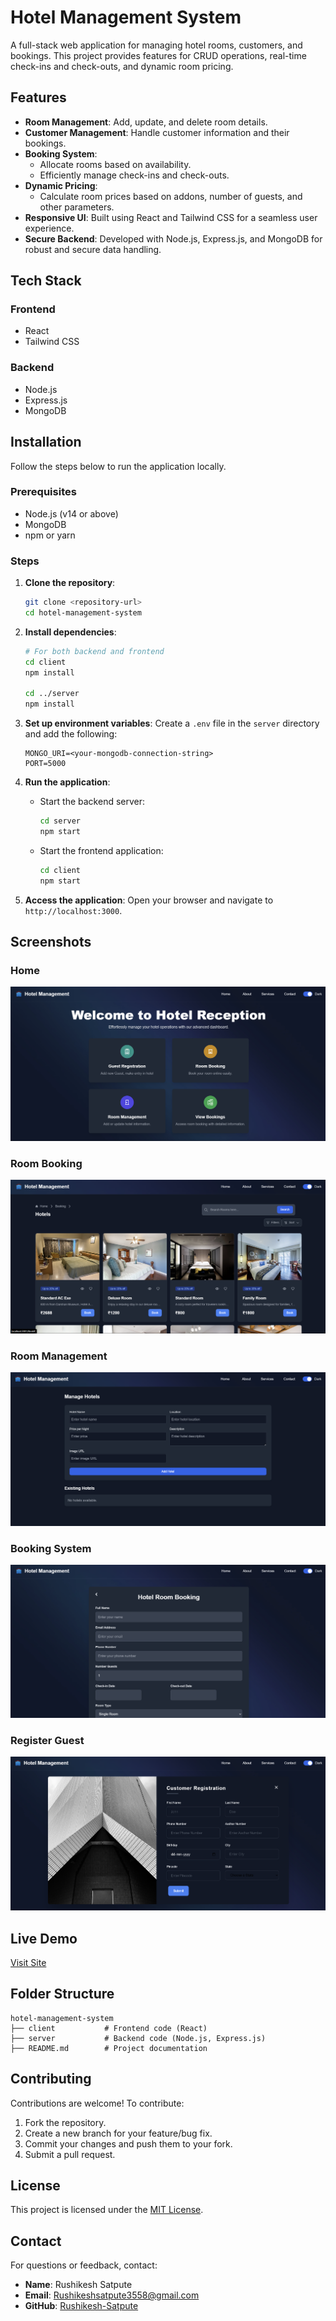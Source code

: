 # Hotel Management System

A full-stack web application for managing hotel rooms, customers, and bookings. This project provides features for CRUD operations, real-time check-ins and check-outs, and dynamic room pricing.

## Features

- **Room Management**: Add, update, and delete room details.
- **Customer Management**: Handle customer information and their bookings.
- **Booking System**:
  - Allocate rooms based on availability.
  - Efficiently manage check-ins and check-outs.
- **Dynamic Pricing**:
  - Calculate room prices based on addons, number of guests, and other parameters.
- **Responsive UI**: Built using React and Tailwind CSS for a seamless user experience.
- **Secure Backend**: Developed with Node.js, Express.js, and MongoDB for robust and secure data handling.

## Tech Stack

### Frontend
- React
- Tailwind CSS

### Backend
- Node.js
- Express.js
- MongoDB

## Installation

Follow the steps below to run the application locally.

### Prerequisites
- Node.js (v14 or above)
- MongoDB
- npm or yarn

### Steps

1. **Clone the repository**:
   ```bash
   git clone <repository-url>
   cd hotel-management-system
   ```

2. **Install dependencies**:
   ```bash
   # For both backend and frontend
   cd client
   npm install

   cd ../server
   npm install
   ```

3. **Set up environment variables**:
   Create a `.env` file in the `server` directory and add the following:
   ```env
   MONGO_URI=<your-mongodb-connection-string>
   PORT=5000
   ```

4. **Run the application**:
   - Start the backend server:
     ```bash
     cd server
     npm start
     ```
   - Start the frontend application:
     ```bash
     cd client
     npm start
     ```

5. **Access the application**:
   Open your browser and navigate to `http://localhost:3000`.

## Screenshots

### Home
![Home](https://raw.githubusercontent.com/Rushikesh-Satpute/Hotel-Management/refs/heads/main/images/img1.png)

### Room Booking
![Register user](https://raw.githubusercontent.com/Rushikesh-Satpute/Hotel-Management/refs/heads/main/images/img2.png)

### Room Management
![Book Management](https://raw.githubusercontent.com/Rushikesh-Satpute/Hotel-Management/refs/heads/main/images/img5.png)

### Booking System
![Book Room](https://raw.githubusercontent.com/Rushikesh-Satpute/Hotel-Management/refs/heads/main/images/img4.png)

### Register Guest
![Register user](https://raw.githubusercontent.com/Rushikesh-Satpute/Hotel-Management/refs/heads/main/images/img3.png)

## Live Demo
[Visit Site](https://hotel-managemnt.vercel.app)

## Folder Structure
```
hotel-management-system
├── client           # Frontend code (React)
├── server           # Backend code (Node.js, Express.js)
├── README.md        # Project documentation
```

## Contributing

Contributions are welcome! To contribute:
1. Fork the repository.
2. Create a new branch for your feature/bug fix.
3. Commit your changes and push them to your fork.
4. Submit a pull request.

## License

This project is licensed under the [MIT License](LICENSE).

## Contact

For questions or feedback, contact:
- **Name**: Rushikesh Satpute
- **Email**: Rushikeshsatpute3558@gmail.com
- **GitHub**: [Rushikesh-Satpute](https://github.com/Rushikesh-Satpute)
